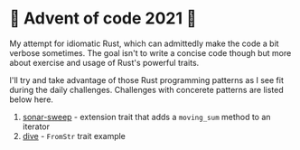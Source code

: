 # 🎄 Advent of code 2021 🎄

My attempt for idiomatic Rust, which can admittedly make the code a bit verbose sometimes.
The goal isn't to write a concise code though but more about exercise and usage of Rust's powerful traits.

I'll try and take advantage of those Rust programming patterns as I see fit during the daily challenges. Challenges with concerete patterns are listed below here.

1. [sonar-sweep](./sonar-sweep/) - extension trait that adds a `moving_sum` method to an iterator
1. [dive](./dive/) - `FromStr` trait example